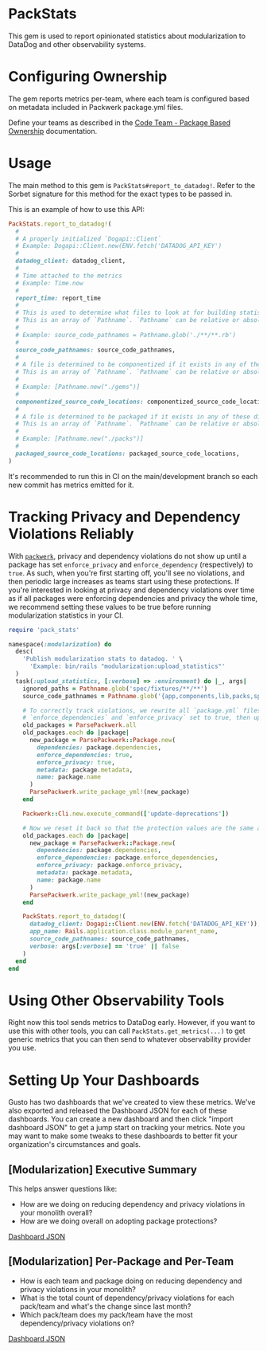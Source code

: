 # PackStats

This gem is used to report opinionated statistics about modularization to DataDog and other observability systems.

# Configuring Ownership
The gem reports metrics per-team, where each team is configured based on metadata included in Packwerk package.yml files.

Define your teams as described in the [Code Team - Package Based Ownership](https://github.com/rubyatscale/code_ownership#package-based-ownership) documentation.

# Usage
The main method to this gem is `PackStats#report_to_datadog!`. Refer to the Sorbet signature for this method for the exact types to be passed in.

This is an example of how to use this API:

```ruby
PackStats.report_to_datadog!(
  #
  # A properly initialized `Dogapi::Client`
  # Example: Dogapi::Client.new(ENV.fetch('DATADOG_API_KEY')
  #
  datadog_client: datadog_client,
  #
  # Time attached to the metrics
  # Example: Time.now
  #
  report_time: report_time
  #
  # This is used to determine what files to look at for building statistics about what types of files are packaged, componentized, or unpackaged.
  # This is an array of `Pathname`. `Pathname` can be relative or absolute paths.
  #
  # Example: source_code_pathnames = Pathname.glob('./**/**.rb')
  #
  source_code_pathnames: source_code_pathnames,
  #
  # A file is determined to be componentized if it exists in any of these directories.
  # This is an array of `Pathname`. `Pathname` can be relative or absolute paths.
  #
  # Example: [Pathname.new("./gems")]
  #
  componentized_source_code_locations: componentized_source_code_locations,
  #
  # A file is determined to be packaged if it exists in any of these directories.
  # This is an array of `Pathname`. `Pathname` can be relative or absolute paths.
  #
  # Example: [Pathname.new("./packs")]
  #
  packaged_source_code_locations: packaged_source_code_locations,
)
```

It's recommended to run this in CI on the main/development branch so each new commit has metrics emitted for it.

# Tracking Privacy and Dependency Violations Reliably
With [`packwerk`](https://github.com/Shopify/packwerk), privacy and dependency violations do not show up until a package has set `enforce_privacy` and `enforce_dependency` (respectively) to `true`. As such, when you're first starting off, you'll see no violations, and then periodic large increases as teams start using these protections. If you're interested in looking at privacy and dependency violations over time as if all packages were enforcing dependencies and privacy the whole time, we recommend setting these values to be true before running modularization statistics in your CI.

```ruby
require 'pack_stats'

namespace(:modularization) do
  desc(
    'Publish modularization stats to datadog. ' \
      'Example: bin/rails "modularization:upload_statistics"'
  )
  task(:upload_statistics, [:verbose] => :environment) do |_, args|
    ignored_paths = Pathname.glob('spec/fixtures/**/**')
    source_code_pathnames = Pathname.glob('{app,components,lib,packs,spec}/**/**').select(&:file?) - ignored_paths

    # To correctly track violations, we rewrite all `package.yml` files with
    # `enforce_dependencies` and `enforce_privacy` set to true, then update deprecations.
    old_packages = ParsePackwerk.all
    old_packages.each do |package|
      new_package = ParsePackwerk::Package.new(
        dependencies: package.dependencies,
        enforce_dependencies: true,
        enforce_privacy: true,
        metadata: package.metadata,
        name: package.name
      )
      ParsePackwerk.write_package_yml!(new_package)
    end

    Packwerk::Cli.new.execute_command(['update-deprecations'])

    # Now we reset it back so that the protection values are the same as the native packwerk configuration
    old_packages.each do |package|
      new_package = ParsePackwerk::Package.new(
        dependencies: package.dependencies,
        enforce_dependencies: package.enforce_dependencies,
        enforce_privacy: package.enforce_privacy,
        metadata: package.metadata,
        name: package.name
      )
      ParsePackwerk.write_package_yml!(new_package)
    end

    PackStats.report_to_datadog!(
      datadog_client: Dogapi::Client.new(ENV.fetch('DATADOG_API_KEY')),
      app_name: Rails.application.class.module_parent_name,
      source_code_pathnames: source_code_pathnames,
      verbose: args[:verbose] == 'true' || false
    )
  end
end
```

# Using Other Observability Tools

Right now this tool sends metrics to DataDog early. However, if you want to use this with other tools, you can call `PackStats.get_metrics(...)` to get generic metrics that you can then send to whatever observability provider you use.

# Setting Up Your Dashboards

Gusto has two dashboards that we've created to view these metrics. We've also exported and released the Dashboard JSON for each of these dashboards. You can create a new dashboard and then click "import dashboard JSON" to get a jump start on tracking your metrics. Note you may want to make some tweaks to these dashboards to better fit your organization's circumstances and goals.

## [Modularization] Executive Summary

This helps answer questions like:
- How are we doing on reducing dependency and privacy violations in your monolith overall?
- How are we doing overall on adopting package protections?

[Dashboard JSON](docs/executive_summary.json)

## [Modularization] Per-Package and Per-Team
- How is each team and package doing on reducing dependency and privacy violations in your monolith?
- What is the total count of dependency/privacy violations for each pack/team and what's the change since last month?
- Which pack/team does my pack/team have the most dependency/privacy violations on?

[Dashboard JSON](docs/per_package_and_per_team.json)
